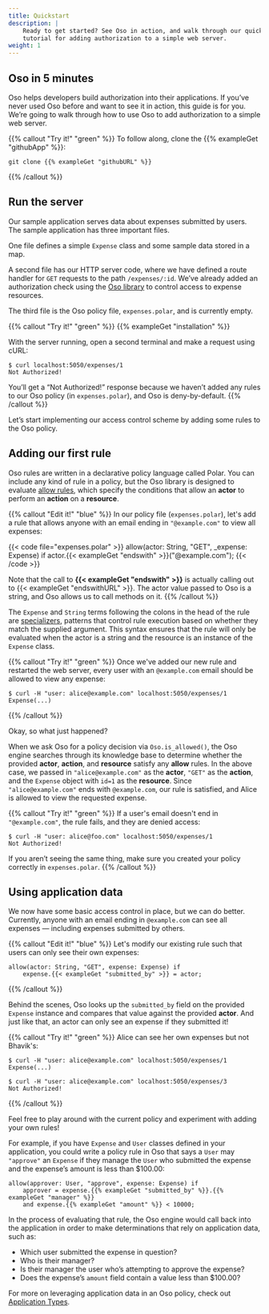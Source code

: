 ```yaml
---
title: Quickstart
description: |
    Ready to get started? See Oso in action, and walk through our quick
    tutorial for adding authorization to a simple web server.
weight: 1
---
```


## Oso in 5 minutes

Oso helps developers build authorization into their applications. If you’ve
never used Oso before and want to see it in action, this guide is for you.
We’re going to walk through how to use Oso to add authorization to a simple web
server.

{{% callout "Try it!" "green" %}}
  To follow along, clone the {{% exampleGet "githubApp" %}}:

  ```console
  git clone {{% exampleGet "githubURL" %}}
  ```
{{% /callout %}}

## Run the server

Our sample application serves data about expenses submitted by users. The
sample application has three important files.

One file defines a simple `Expense` class and some sample data stored in a map.

A second file has our HTTP server code, where we have defined a route handler
for `GET` requests to the path `/expenses/:id`. We’ve already added an
authorization check using the [Oso library](reference) to control access to
expense resources. <!-- TODO(gj): You can learn more about how to add Oso to
your application [here](Add To Your Application). -->

The third file is the Oso policy file, `expenses.polar`, and is currently
empty.

{{% callout "Try it!" "green" %}}
  {{% exampleGet "installation" %}}

  With the server running, open a second terminal and make a request using
  cURL:

  ```console
  $ curl localhost:5050/expenses/1
  Not Authorized!
  ```

  You’ll get a “Not Authorized!” response because we haven’t added any rules to
  our Oso policy (in `expenses.polar`), and Oso is deny-by-default.
{{% /callout %}}

Let’s start implementing our access control scheme by adding some rules to the
Oso policy.

## Adding our first rule

Oso rules are written in a declarative policy language called Polar. You can
include any kind of rule in a policy, but the Oso library is designed to
evaluate [allow rules](glossary#allow-rules), which specify the conditions that
allow an **actor** to perform an **action** on a **resource**.

{{% callout "Edit it!" "blue" %}}
  In our policy file (`expenses.polar`), let's add a rule that allows anyone
  with an email ending in `"@example.com"` to view all expenses:

  {{< code file="expenses.polar" >}}
  allow(actor: String, "GET", _expense: Expense) if
      actor.{{< exampleGet "endswith" >}}("@example.com");
  {{< /code >}}

  Note that the call to **{{< exampleGet "endswith" >}}** is actually calling
  out to {{< exampleGet "endswithURL" >}}. The actor value passed to Oso is a
  string, and Oso allows us to call methods on it.
{{% /callout %}}

The `Expense` and `String` terms following the colons in the head of the rule
are [specializers](polar-syntax#specialization), patterns that control rule
execution based on whether they match the supplied argument. This syntax
ensures that the rule will only be evaluated when the actor is a string and the
resource is an instance of the `Expense` class.

{{% callout "Try it!" "green" %}}
  Once we've added our new rule and restarted the web server, every user with
  an `@example.com` email should be allowed to view any expense:

  ```console
  $ curl -H "user: alice@example.com" localhost:5050/expenses/1
  Expense(...)
  ```
{{% /callout %}}

Okay, so what just happened?

When we ask Oso for a policy decision via `Oso.is_allowed()`, the Oso engine
searches through its knowledge base to determine whether the provided
**actor**, **action**, and **resource** satisfy any **allow** rules. In the
above case, we passed in `"alice@example.com"` as the **actor**, `"GET"` as the
**action**, and the `Expense` object with `id=1` as the **resource**. Since
`"alice@example.com"` ends with `@example.com`, our rule is satisfied, and
Alice is allowed to view the requested expense.

{{% callout "Try it!" "green" %}}
  If a user's email doesn't end in `"@example.com"`, the rule fails, and they
  are denied access:

  ```console
  $ curl -H "user: alice@foo.com" localhost:5050/expenses/1
  Not Authorized!
  ```

  If you aren’t seeing the same thing, make sure you created your policy
  correctly in `expenses.polar`.
{{% /callout %}}

## Using application data

We now have some basic access control in place, but we can do better.
Currently, anyone with an email ending in `@example.com` can see all expenses —
including expenses submitted by others.

{{% callout "Edit it!" "blue" %}}
  Let's modify our existing rule such that users can only see their own
  expenses:

  ```polar
  allow(actor: String, "GET", expense: Expense) if
      expense.{{< exampleGet "submitted_by" >}} = actor;
  ```
{{% /callout %}}

Behind the scenes, Oso looks up the `submitted_by` field on the provided
`Expense` instance and compares that value against the provided **actor**. And
just like that, an actor can only see an expense if they submitted it!

{{% callout "Try it!" "green" %}}
  Alice can see her own expenses but not Bhavik's:

  ```console
  $ curl -H "user: alice@example.com" localhost:5050/expenses/1
  Expense(...)
  ```

  ```console
  $ curl -H "user: alice@example.com" localhost:5050/expenses/3
  Not Authorized!
  ```
{{% /callout %}}

Feel free to play around with the current policy and experiment with adding
your own rules!

For example, if you have `Expense` and `User` classes defined in your
application, you could write a policy rule in Oso that says a `User` may
`"approve"` an `Expense` if they manage the `User` who submitted the expense
and the expense’s amount is less than $100.00:

```polar
allow(approver: User, "approve", expense: Expense) if
    approver = expense.{{% exampleGet "submitted_by" %}}.{{% exampleGet "manager" %}}
    and expense.{{% exampleGet "amount" %}} < 10000;
```

In the process of evaluating that rule, the Oso engine would call back into the
application in order to make determinations that rely on application data, such
as:


* Which user submitted the expense in question?
* Who is their manager?
* Is their manager the user who’s attempting to approve the expense?
* Does the expense’s `amount` field contain a value less than $100.00?

For more on leveraging application data in an Oso policy, check out
[Application Types](application-types).
